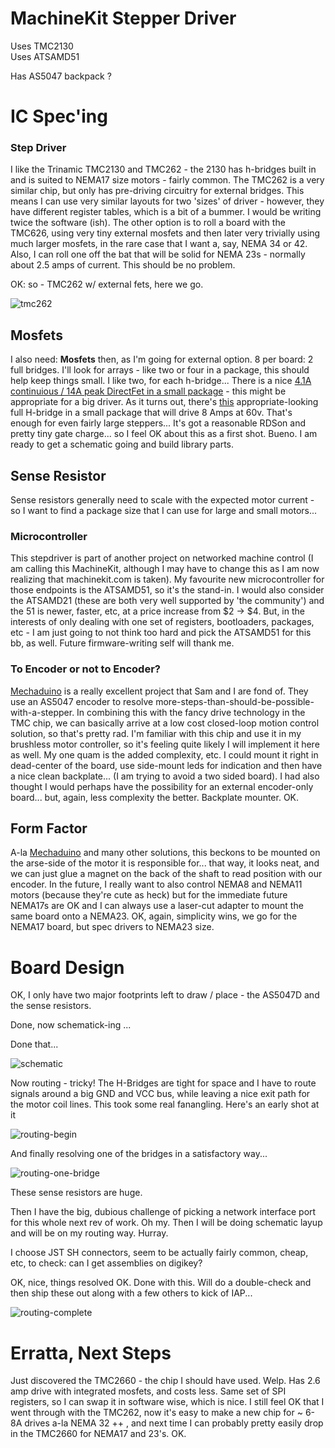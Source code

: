 # MachineKit Stepper Driver

Uses TMC2130  
Uses ATSAMD51  

Has AS5047 backpack ?  

# IC Spec'ing

### Step Driver

I like the Trinamic TMC2130 and TMC262 - the 2130 has h-bridges built in and is suited to NEMA17 size motors - fairly common. The TMC262 is a very similar chip, but only has pre-driving circuitry for external bridges. This means I can use very similar layouts for two 'sizes' of driver - however, they have different register tables, which is a bit of a bummer. I would be writing twice the software (ish). The other option is to roll a board with the TMC626, using very tiny external mosfets and then later very trivially using much larger mosfets, in the rare case that I want a, say, NEMA 34 or 42. Also, I can roll one off the bat that will be solid for NEMA 23s - normally about 2.5 amps of current. This should be no problem.

OK: so - TMC262 w/ external fets, here we go.

![tmc262](https://gitlab.cba.mit.edu/jakeread/mkstepper/raw/master/images/tmc262.svg)

## Mosfets

I also need: **Mosfets** then, as I'm going for external option. 8 per board: 2 full bridges. I'll look for arrays - like two or four in a package, this should help keep things small. I like two, for each h-bridge... There is a nice [4.1A continuious / 14A peak DirectFet in a small package](https://www.digikey.com/product-detail/en/infineon-technologies/IRF7665S2TRPBF/IRF7665S2TRPBFCT-ND/4695505) - this might be appropriate for a big driver. As it turns out, there's [this](https://www.digikey.com/product-detail/en/on-semiconductor/FDMQ86530L/FDMQ86530LCT-ND/3847309) appropriate-looking full H-bridge in a small package that will drive 8 Amps at 60v. That's enough for even fairly large steppers... It's got a reasonable RDSon and pretty tiny gate charge... so I feel OK about this as a first shot. Bueno. I am ready to get a schematic going and build library parts.

## Sense Resistor

Sense resistors generally need to scale with the expected motor current - so I want to find a package size that I can use for large and small motors...

### Microcontroller

This stepdriver is part of another project on networked machine control (I am calling this MachineKit, although I may have to change this as I am now realizing that machinekit.com is taken). My favourite new microcontroller for those endpoints is the ATSAMD51, so it's the stand-in. I would also consider the ATSAMD21 (these are both very well supported by 'the community') and the 51 is newer, faster, etc, at a price increase from $2 -> $4. But, in the interests of only dealing with one set of registers, bootloaders, packages, etc - I am just going to not think too hard and pick the ATSAMD51 for this bb, as well. Future firmware-writing self will thank me.

### To Encoder or not to Encoder?

[Mechaduino](http://tropical-labs.com/index.php/mechaduino) is a really excellent project that Sam and I are fond of. They use an AS5047 encoder to resolve more-steps-than-should-be-possible-with-a-stepper. In combining this with the fancy drive technology in the TMC chip, we can basically arrive at a low cost closed-loop motion control solution, so that's pretty rad. I'm familiar with this chip and use it in my brushless motor controller, so it's feeling quite likely I will implement it here as well. My one quam is the added complexity, etc. I could mount it right in dead-center of the board, use side-mount leds for indication and then have a nice clean backplate... (I am trying to avoid a two sided board). I had also thought I would perhaps have the possibility for an external encoder-only board... but, again, less complexity the better. Backplate mounter. OK.

## Form Factor

A-la [Mechaduino](http://tropical-labs.com/index.php/mechaduino) and many other solutions, this beckons to be mounted on the arse-side of the motor it is responsible for... that way, it looks neat, and we can just glue a magnet on the back of the shaft to read position with our encoder. In the future, I really want to also control NEMA8 and NEMA11 motors (because they're cute as heck) but for the immediate future NEMA17s are OK and I can always use a laser-cut adapter to mount the same board onto a NEMA23. OK, again, simplicity wins, we go for the NEMA17 board, but spec drivers to NEMA23 size.

# Board Design

OK, I only have two major footprints left to draw / place - the AS5047D and the sense resistors.

Done, now schematick-ing ...

Done that...

![schematic](https://gitlab.cba.mit.edu/jakeread/mkstepper/raw/master/images/schematic.png)

Now routing - tricky! The H-Bridges are tight for space and I have to route signals around a big GND and VCC bus, while leaving a nice exit path for the motor coil lines. This took some real fanangling. Here's an early shot at it

![routing-begin](https://gitlab.cba.mit.edu/jakeread/mkstepper/raw/master/images/routing-begin.png)

And finally resolving one of the bridges in a satisfactory way...

![routing-one-bridge](https://gitlab.cba.mit.edu/jakeread/mkstepper/raw/master/images/routing-one-bridge.png)

These sense resistors are huge. 

Then I have the big, dubious challenge of picking a network interface port for this whole next rev of work. Oh my. Then I will be doing schematic layup and will be on my routing way. Hurray.

I choose JST SH connectors, seem to be actually fairly common, cheap, etc, to check: can I get assemblies on digikey?

OK, nice, things resolved OK. Done with this. Will do a double-check and then ship these out along with a few others to kick of IAP...

![routing-complete](https://gitlab.cba.mit.edu/jakeread/mkstepper/raw/master/images/routing-complete.png)

# Erratta, Next Steps

Just discovered the TMC2660 - the chip I should have used. Welp. Has 2.6 amp drive with integrated mosfets, and costs less. Same set of SPI registers, so I can swap it in software wise, which is nice. I still feel OK that I went through with the TMC262, now it's easy to make a new chip for ~ 6-8A drives a-la NEMA 32 ++ , and next time I can probably pretty easily drop in the TMC2660 for NEMA17 and 23's. OK. 